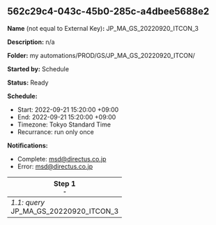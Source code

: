 ## 562c29c4-043c-45b0-285c-a4dbee5688e2

**Name** (not equal to External Key)**:** JP_MA_GS_20220920_ITCON_3

**Description:** n/a

**Folder:** my automations/PROD/GS/JP_MA_GS_20220920_ITCON/

**Started by:** Schedule

**Status:** Ready

**Schedule:**

* Start: 2022-09-21 15:20:00 +09:00
* End: 2022-09-21 15:20:00 +09:00
* Timezone: Tokyo Standard Time
* Recurrance: run only once

**Notifications:**

* Complete: msd@directus.co.jp
* Error: msd@directus.co.jp

| Step 1<br>_<small>-</small>_ |
| --- |
| _1.1: query_<br>JP_MA_GS_20220920_ITCON_3 |
